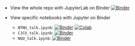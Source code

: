 - View the whole repo with JupyterLab on Binder
[![Binder](https://mybinder.org/badge_logo.svg)](https://mybinder.org/v2/gh/howard-haowen/NLP-demos/HEAD)

- View specific notebooks with Jupyter on Binder
  - `NTNU_talk.ipynb`: 
    [![Binder](https://mybinder.org/badge_logo.svg)](https://mybinder.org/v2/gh/howard-haowen/NLP-demos/main?filepath=NTNU_talk.ipynb)
    [![Colab](https://colab.research.google.com/assets/colab-badge.svg)](https://colab.research.google.com/github/howard-haowen/NLP-demos/NTNU_talk.ipynb)
  - `CJCU_talk.ipynb`: 
    [![Binder](https://mybinder.org/badge_logo.svg)](https://mybinder.org/v2/gh/howard-haowen/NLP-demos/main?filepath=CJCU_talk.ipynb)
  - `NQU_talk.ipynb`: 
    [![Binder](https://mybinder.org/badge_logo.svg)](https://mybinder.org/v2/gh/howard-haowen/NLP-demos/main?filepath=NQU_talk.ipynb)
